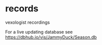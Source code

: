 # records
vexologist recordings 

For a live updating database see
https://dbhub.io/vis/JammyDuck/Season.db
